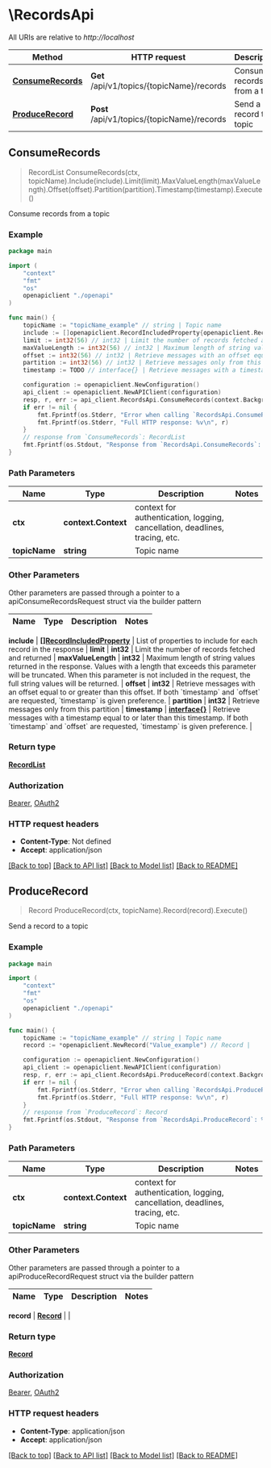 # \RecordsApi

All URIs are relative to *http://localhost*

Method | HTTP request | Description
------------- | ------------- | -------------
[**ConsumeRecords**](RecordsApi.md#ConsumeRecords) | **Get** /api/v1/topics/{topicName}/records | Consume records from a topic
[**ProduceRecord**](RecordsApi.md#ProduceRecord) | **Post** /api/v1/topics/{topicName}/records | Send a record to a topic



## ConsumeRecords

> RecordList ConsumeRecords(ctx, topicName).Include(include).Limit(limit).MaxValueLength(maxValueLength).Offset(offset).Partition(partition).Timestamp(timestamp).Execute()

Consume records from a topic



### Example

```go
package main

import (
    "context"
    "fmt"
    "os"
    openapiclient "./openapi"
)

func main() {
    topicName := "topicName_example" // string | Topic name
    include := []openapiclient.RecordIncludedProperty{openapiclient.RecordIncludedProperty("partition")} // []RecordIncludedProperty | List of properties to include for each record in the response (optional)
    limit := int32(56) // int32 | Limit the number of records fetched and returned (optional)
    maxValueLength := int32(56) // int32 | Maximum length of string values returned in the response. Values with a length that exceeds this parameter will be truncated. When this parameter is not included in the request, the full string values will be returned. (optional)
    offset := int32(56) // int32 | Retrieve messages with an offset equal to or greater than this offset. If both `timestamp` and `offset` are requested, `timestamp` is given preference. (optional)
    partition := int32(56) // int32 | Retrieve messages only from this partition (optional)
    timestamp := TODO // interface{} | Retrieve messages with a timestamp equal to or later than this timestamp. If both `timestamp` and `offset` are requested, `timestamp` is given preference. (optional)

    configuration := openapiclient.NewConfiguration()
    api_client := openapiclient.NewAPIClient(configuration)
    resp, r, err := api_client.RecordsApi.ConsumeRecords(context.Background(), topicName).Include(include).Limit(limit).MaxValueLength(maxValueLength).Offset(offset).Partition(partition).Timestamp(timestamp).Execute()
    if err != nil {
        fmt.Fprintf(os.Stderr, "Error when calling `RecordsApi.ConsumeRecords``: %v\n", err)
        fmt.Fprintf(os.Stderr, "Full HTTP response: %v\n", r)
    }
    // response from `ConsumeRecords`: RecordList
    fmt.Fprintf(os.Stdout, "Response from `RecordsApi.ConsumeRecords`: %v\n", resp)
}
```

### Path Parameters


Name | Type | Description  | Notes
------------- | ------------- | ------------- | -------------
**ctx** | **context.Context** | context for authentication, logging, cancellation, deadlines, tracing, etc.
**topicName** | **string** | Topic name | 

### Other Parameters

Other parameters are passed through a pointer to a apiConsumeRecordsRequest struct via the builder pattern


Name | Type | Description  | Notes
------------- | ------------- | ------------- | -------------

 **include** | [**[]RecordIncludedProperty**](RecordIncludedProperty.md) | List of properties to include for each record in the response | 
 **limit** | **int32** | Limit the number of records fetched and returned | 
 **maxValueLength** | **int32** | Maximum length of string values returned in the response. Values with a length that exceeds this parameter will be truncated. When this parameter is not included in the request, the full string values will be returned. | 
 **offset** | **int32** | Retrieve messages with an offset equal to or greater than this offset. If both &#x60;timestamp&#x60; and &#x60;offset&#x60; are requested, &#x60;timestamp&#x60; is given preference. | 
 **partition** | **int32** | Retrieve messages only from this partition | 
 **timestamp** | [**interface{}**](interface{}.md) | Retrieve messages with a timestamp equal to or later than this timestamp. If both &#x60;timestamp&#x60; and &#x60;offset&#x60; are requested, &#x60;timestamp&#x60; is given preference. | 

### Return type

[**RecordList**](RecordList.md)

### Authorization

[Bearer](../README.md#Bearer), [OAuth2](../README.md#OAuth2)

### HTTP request headers

- **Content-Type**: Not defined
- **Accept**: application/json

[[Back to top]](#) [[Back to API list]](../README.md#documentation-for-api-endpoints)
[[Back to Model list]](../README.md#documentation-for-models)
[[Back to README]](../README.md)


## ProduceRecord

> Record ProduceRecord(ctx, topicName).Record(record).Execute()

Send a record to a topic



### Example

```go
package main

import (
    "context"
    "fmt"
    "os"
    openapiclient "./openapi"
)

func main() {
    topicName := "topicName_example" // string | Topic name
    record := *openapiclient.NewRecord("Value_example") // Record | 

    configuration := openapiclient.NewConfiguration()
    api_client := openapiclient.NewAPIClient(configuration)
    resp, r, err := api_client.RecordsApi.ProduceRecord(context.Background(), topicName).Record(record).Execute()
    if err != nil {
        fmt.Fprintf(os.Stderr, "Error when calling `RecordsApi.ProduceRecord``: %v\n", err)
        fmt.Fprintf(os.Stderr, "Full HTTP response: %v\n", r)
    }
    // response from `ProduceRecord`: Record
    fmt.Fprintf(os.Stdout, "Response from `RecordsApi.ProduceRecord`: %v\n", resp)
}
```

### Path Parameters


Name | Type | Description  | Notes
------------- | ------------- | ------------- | -------------
**ctx** | **context.Context** | context for authentication, logging, cancellation, deadlines, tracing, etc.
**topicName** | **string** | Topic name | 

### Other Parameters

Other parameters are passed through a pointer to a apiProduceRecordRequest struct via the builder pattern


Name | Type | Description  | Notes
------------- | ------------- | ------------- | -------------

 **record** | [**Record**](Record.md) |  | 

### Return type

[**Record**](Record.md)

### Authorization

[Bearer](../README.md#Bearer), [OAuth2](../README.md#OAuth2)

### HTTP request headers

- **Content-Type**: application/json
- **Accept**: application/json

[[Back to top]](#) [[Back to API list]](../README.md#documentation-for-api-endpoints)
[[Back to Model list]](../README.md#documentation-for-models)
[[Back to README]](../README.md)

